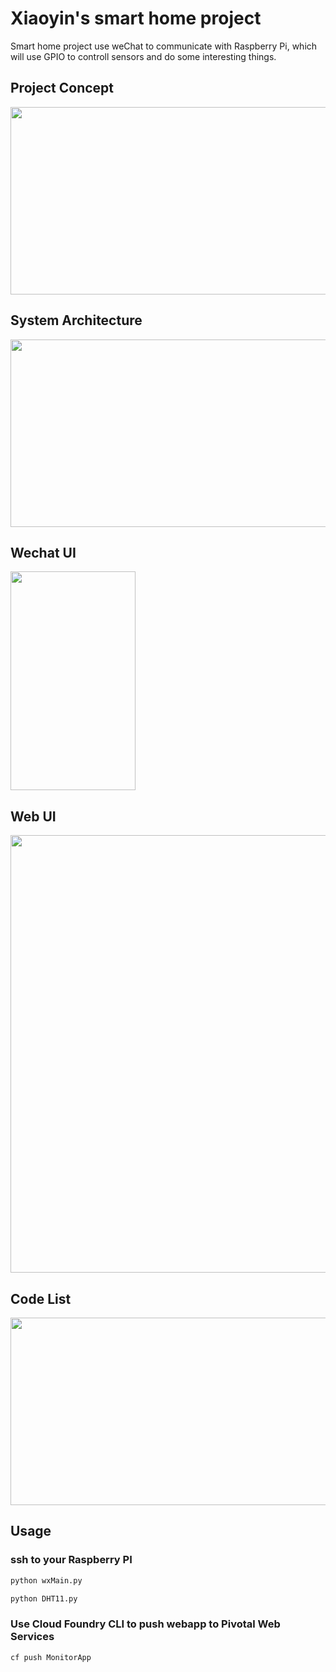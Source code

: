# Xiaoyin's smart home project

Smart home project use weChat to communicate with Raspberry Pi, which will use GPIO to controll sensors and do some interesting things.

## Project Concept
<div align=left><img width="520" height="300" src="https://raw.githubusercontent.com/lxyoutlook/smarthome/master/common/images/concept.png"/></div>

## System Architecture
<div align=left><img width="650" height="300" src="https://raw.githubusercontent.com/lxyoutlook/smarthome/master/common/images/architecuture.png"/></div>

## Wechat UI
<div align=left><img width="200" height="350" src="https://raw.githubusercontent.com/lxyoutlook/smarthome/master/common/images/wechatUI.png"/></div>

## Web UI
<div align=left><img width="600" height="700" src="https://raw.githubusercontent.com/lxyoutlook/smarthome/master/common/images/WebUI.png"/></div>

## Code List
<div align=left><img width="600" height="300" src="https://raw.githubusercontent.com/lxyoutlook/smarthome/master/common/images/codelist.png"/></div>

## Usage
### ssh to your Raspberry PI
```Bash
python wxMain.py
```
```Bash
python DHT11.py
```
### Use Cloud Foundry CLI to push webapp to Pivotal Web Services
```Bash
cf push MonitorApp
```



